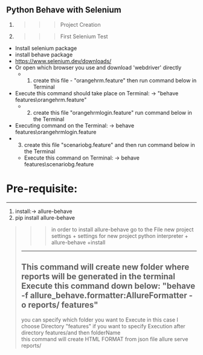 Python Behave with Selenium
---------------------------
1) >>> Project Creation 
2) >>> First Selenium Test

- Install selenium package
- install behave package
- https://www.selenium.dev/downloads/
- Or open which browser you use and download 'webdriver' directly
  - 1) create this file - "orangehrm.feature" then run command below in Terminal
- Execute this command should take place on Terminal: -> "behave features\orangehrm.feature"
  - 2) create this file "orangehrmlogin.feature" run command below in the Terminal
- Executing command on the Terminal: -> behave features\orangehrmlogin.feature
- 3) create this file "scenariobg.feature" and then run command below in the Terminal
    - Execute this command on Terminal: -> behave features\scenariobg.feature
  

# Pre-requisite:
----------------
1. install:-> allure-behave 
2. pip install allure-behave
  >>> in order to install allure-behave go to the File
    new project settings + settings for new project
    python interpreter + allure-behave +install
  > --------------------------------------------
  > This command will create new folder 
  > where reports will be generated in the terminal Execute this command down below:
  > "behave -f allure_behave.formatter:AllureFormatter -o reports/ features"
> ----------------------------------------------------------------------------
  > you can specify which folder you want to Execute in this case I choose Directory "features"
  > if you want to specify Execution after directory features/and then folderName  
 this command will create HTML FORMAT from json file
  > allure serve reports/
